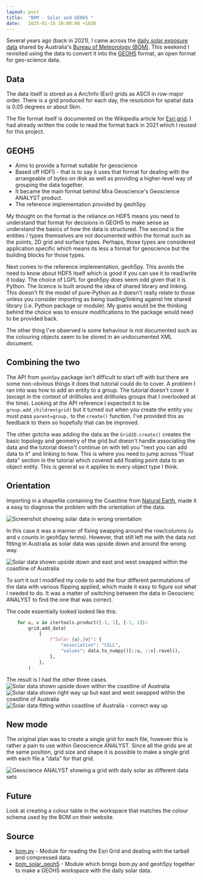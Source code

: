 ```yaml
---
layout: post
title:  "BOM - Solar and GEOH5 "
date:   2025-01-18 20:00:00 +1030
---
```


Several years ago (back in 2021), I came across the
[daily solar exposure data](0) shared by Australia's
[Bureau of Meteorology (BOM)](1). This weekend I revisited using the data to
convert it into the [GEOH5](2) format, an open format for geo-science data.

Data
----
The data itself is stored as a Arc/Info (Esri) grids as ASCII in row-major order.
There is a grid produced for each day, the resolution for spatial data is
0.05 degrees or about 5km.

The file format itself is documented on the Wikipedia article for
[Esri grid](3). I had already written the code to read the format back in
2021 which I reused for this project.

GEOH5
-----
* Aims to provide a format suitable for geoscience
* Based off HDF5 - that is to say it uses that format for dealing with the
  arrangeable of bytes on disk as well as providing a higher-level way of
  grouping the data together.
* It became the main format behind Mira Geoscience's Geoscience ANALYST
  product.
* The reference implementation provided by geoh5py.

My thought on the format is the reliance on HDF5 means you need to
understand that format for decisions in GEOH5 to make sense as
understand the basics of how the data is structured. The second is
the entities / types themselves are not documented within the format such as
the points, 2D grid and surface types. Perhaps, those types are considered
application specific which means its less a format for geoscience but the
building blocks for those types.

Next comes to the reference implementation, geoh5py. This avoids the need to
know about HDF5 itself which is good if you can use it to read/write it today.
The choice of LGPL for geoh5py does seem odd given that it is Python. The
licence is built around the idea of shared library and linking. This doesn't
fit the model of pure-Python as it doesn't really relate to those unless you
consider importing as being loading/linking against hte shared library (i.e.
Python package or module). My guess would be the thinking behind the choice was
to ensure modifications to the package would need to be provided back.

The other thing I've observed is some behaviour is not documented such as the
colouring objects seem to be stored in an undocumented XML document.

Combining the two
------------------
The API from `geoh5py` package isn't difficult to start off with but there are
some non-obvious things it does that tutorial could do to cover. A problem I ran
into was how to add an entity to a group. The tutorial doesn't cover it (except
in the context of drillholes and drillholes groups that I overlooked at the
time). Looking at the API reference I expected it to be
`group.add_children(grid)` but it turned out when you create the entity you
must pass `parent=group,` to the `create()` function. I've provided this
as feedback to them so hopefully that can be improved.

The other gotcha was adding the data as the `Grid2D.create()` creates
the basic topology and geometry of the grid but doesn't handle associating the
data and the tutorial doesn't continue on with tell you "next you can add data
to it" and linking to how. This is where you need to jump across "Float data"
section in the tutorial which covered add floating point data to an object
entity. This is general so it applies to every object type I think.

Orientation
-----------
Importing in a shapefile containing the Coastline from [Natural Earth](4), made
it a easy to diagnose the problem with the orientation of the data.

![Screenshot showing solar data in wrong orientation](/assets/2025-01-19-wrong_orientation.png)

In this case it was a manner of fixing swapping around the row/columns (u
and v counts in geoh5py terms). However, that still left me with the data not
fitting in Australia as solar data was upside down and around the wrong way.

![Solar data shown upside down and east and west swapped within the coastline of Australia](/assets/2025-01-19-solar_1_-1.png)

To sort it out I modified my code to add the four different permutations of
the data with various flipping applied, which made it easy to figure out what
I needed to do. It was a matter of switching between the data in Geoscienc
 ANALYST to find the one that was correct.

The code essentially looked looked like this:
```python
    for u, v in itertools.product([-1, 1], [-1, 1]):
        grid.add_data(
            {
                f"Solar {u},{v}": {
                    "association": "CELL",
                    "values": data.to_numpy()[::u, ::v].ravel(),
                },
            },
        )
```

The result is I had the other three cases.
![Solar data shown upside down within the coastline of Australia](/assets/2025-01-19-solar_1_1.png)
![Solar data shown  right way up but east and west swapped within the coastline of Australia](/assets/2025-01-19-solar_-1_-1.png)
![Solar data fitting within coastline of Australia - correct way up](/assets/2025-01-19-solar_-1_1.png)

New mode
--------
The original plan was to create a single grid for each file, however this is
rather a pain to use within Geoscience ANALYST. Since all the grids are at the
same position, grid size and shape it is possible to make a single grid with
each file a "data" for that grid.

![Geoscience ANALYST showing a grid with daily solar as different data sets](/assets/2025-01-19-geoscience_bom_solar.png)

Future
------
Look at creating a colour table in the workspace that matches the colour
schema used by the BOM on their website.

Source
------

* [bom.py](5) - Module for reading the Esri Grid and dealing with the tarball
  and compressed data.
* [bom_solar_geoh5](6) - Module which brings bom.py and geoh5py together to
  make a GEOH5 workspace with the daily solar data.

[0]: http://www.bom.gov.au/jsp/awap/solar/index.jsp
[1]: http://www.bom.gov.au/
[2]: https://mirageoscience-geoh5py.readthedocs-hosted.com/en/stable/content/geoh5_format/index.html
[3]: https://en.wikipedia.org/wiki/Esri_grid
[4]: https://www.naturalearthdata.com/downloads/10m-physical-vectors/10m-coastline/
[5]: https://github.com/donno/warehouse51/blob/96a0661d82e5384ee40f88200cb01e67c8be8fef/bom/bom.py
[6]: https://github.com/donno/warehouse51/blob/96a0661d82e5384ee40f88200cb01e67c8be8fef/bom/bom_solar_geoh5.py
